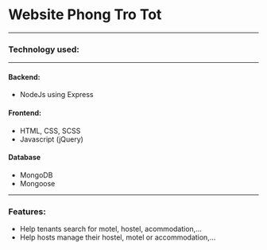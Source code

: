 # Website Phong Tro Tot
---
### Technology used:
---
#### Backend:
- NodeJs using Express
#### Frontend:
- HTML, CSS, SCSS
- Javascript (jQuery)
#### Database
- MongoDB
- Mongoose
---
### Features:
- Help tenants search for motel, hostel, acommodation,...
- Help hosts manage their hostel, motel or accommodation,...

